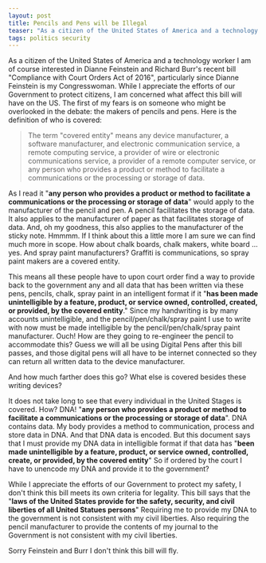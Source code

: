 ```yaml
---
layout: post
title: Pencils and Pens will be Illegal
teaser: "As a citizen of the United States of America and a technology worker I am of course interested in Dianne Feinstein and Richard Burr's recent bill **Compliance with Court Orders Act of 2016**, particularly since Dianne Feinstein is my Congresswoman.  While I appreciate the efforts of our Government to protect citizens, I am concerned what affect this bill will have on the US."
tags: politics security
---
```


As a citizen of the United States of America and a technology worker I am of course interested in Dianne Feinstein and Richard Burr's recent bill "Compliance with Court Orders Act of 2016", particularly since Dianne Feinstein is my Congresswoman.  While I appreciate the efforts of our Government to protect citizens, I am concerned what affect this bill will have on the US.   The first of my fears is on someone who might be overlooked in the debate: the makers of pencils and pens.  Here is the definition of who is covered:


>The term "covered entity" means any device manufacturer, a software manufacturer, and electronic communication service, a remote computing service, a provider of wire or electronic communications service, a provider of a remote computer service, or any person who provides a product or method to facilitate a communications or the processing or storage of data.

As I read it "**any person who provides a product or method to facilitate a communications or the processing or storage of data**"  would apply to the manufacturer of the pencil and pen.   A pencil facilitates the storage of data.  It also applies to the manufacturer of paper as that facilitates storage of data.   And, oh my goodness, this also applies to the manufacturer of the sticky note.  Hmmmm.  If I think about this a little more I am sure we can find much more in scope.  How about chalk boards, chalk makers, white board ... yes.   And spray paint manufacturers?  Graffiti is communications, so spray paint makers are a covered entity.

This means all these people have to upon court order find a way to provide back to the government any and all data that has been written via these pens, pencils, chalk, spray paint  in an intelligent format if it "**has been made unintelligible by a feature, product, or service owned, controlled, created, or provided, by the covered entity**."   Since my handwriting is by many accounts unintelligible, and the pencil/pen/chalk/spray paint I use to write with now must be made intelligible by the pencil/pen/chalk/spray paint manufacturer.   Ouch!  How are they going to re-engineer the pencil to accommodate this?  Guess we will all be using Digital Pens after this bill passes, and those digital pens will all have to be internet connected so they can return all written data to the device manufacturer.

And how much farther does this go? What else is covered besides these writing devices?

It does not take long to see that every individual in the United Stages is covered.  How?  DNA! "**any person who provides a product or method to facilitate a communications or the processing or storage of data**".  DNA contains data.  My body provides a method to communication, process and store data in DNA.   And that DNA data is encoded.   But this document says that I must provide my DNA data in intelligible format if that data has "**been made unintelligible by a feature, product, or service owned, controlled, create,  or provided, by the covered entity**"  So if ordered by the court I have to unencode my DNA and provide it to the government?


While I appreciate the efforts of our Government to protect my safety, I don't think this bill meets its own criteria for legality.  This bill says that the "**laws of the United States provide for the safety, security, and civil liberties of all United Statues persons**" Requiring me to provide my DNA to the government is not consistent with my civil liberties.  Also requiring the pencil manufacturer to provide the contents of my journal to the Government is not consistent with my civil liberties.

Sorry Feinstein and Burr I don't think this bill will fly.
